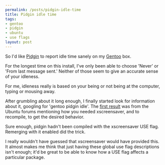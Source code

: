 ```yaml
--- 
permalink: /posts/pidgin-idle-time
title: Pidgin idle time
tags: 
- gentoo
- pidgin
- ubuntu
- use flags
layout: post
---
```

So I'd like [Pidgin](http://pidgin.im) to report idle time sanely on my [Gentoo](http://www.gentoo.org) box.

For the longest time on this install, I've only been able to choose 'Never' or 'From last message sent.' Neither of those seem to give an accurate sense of your idleness.

For me, idleness really is based on your being or not being at the computer, typing or mousing away.

After grumbling about it long enough, I finally started look for information about it, googling for 'gentoo pidgin idle'. The [first result](http://ubuntuforums.org/showthread.php?t=479862) was from the Ubuntu forums mentioning how you needed xscreensaver, and to recompile, to get the desired behavior.

Sure enough, pidgin hadn't been compiled with the xscreensaver USE flag. Remerging with it enabled did the trick.

I really wouldn't have guessed that xscreensaver would have provided this. It almost makes me think that just having these global use flag descriptions isn't enough; it'd be great to be able to know how a USE flag affects a particular package.

